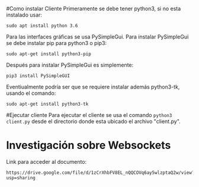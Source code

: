 #Como instalar Cliente
Primeramente se debe tener python3, si no esta instalado usar:

    sudo apt install python 3.6

Para las interfaces gráficas se usa PySimpleGui. Para instalar PySimpleGui se debe instalar pip para python3 o pip3:

    sudo apt-get install python3-pip
    
Después para instalar PySimpleGui es simplemente:

    pip3 install PySimpleGUI


Eventiualmente podría ser que se requiere instalar además python3-tk, usando el comando:

    sudo apt-get install python3-tk


#Ejecutar cliente
Para ejecutar el cliente se usa el comando `python3 client.py` desde el directorio donde esta ubicado el archivo "client.py".

# Investigación sobre Websockets
Link para acceder al documento:

    https://drive.google.com/file/d/1zCrXhbFV8EL_nQQCOVq6ay5wlzptaQ2w/view?usp=sharing


